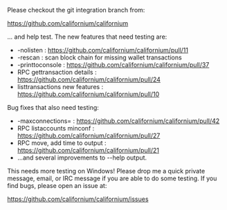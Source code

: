 Please checkout the git integration branch from:

https://github.com/californium/californium

... and help test.  The new features that need testing are:

* -nolisten : https://github.com/californium/californium/pull/11
* -rescan : scan block chain for missing wallet transactions
* -printtoconsole : https://github.com/californium/californium/pull/37
* RPC gettransaction details : https://github.com/californium/californium/pull/24
* listtransactions new features : https://github.com/californium/californium/pull/10

Bug fixes that also need testing:

* -maxconnections= : https://github.com/californium/californium/pull/42
* RPC listaccounts minconf : https://github.com/californium/californium/pull/27
* RPC move, add time to output : https://github.com/californium/californium/pull/21
* ...and several improvements to --help output.

This needs more testing on Windows!  Please drop me a quick private message, email, or IRC message if you are able to do some testing.  If you find bugs, please open an issue at:

https://github.com/californium/californium/issues

